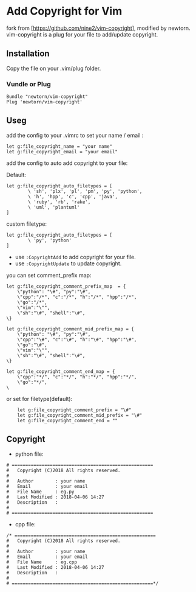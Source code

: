 # Add Copyright for Vim
fork from [https://github.com/nine2/vim-copyright], modified by newtorn.
vim-copyright is a plug for your file to add/update copyright.

## Installation

Copy the file on your .vim/plug folder.

### Vundle or Plug

```
Bundle "newtorn/vim-copyright"
Plug 'newtorn/vim-copyright'
```

## Useg

add the config to your .vimrc to set your name / email :

```
let g:file_copyright_name = "your name"
let g:file_copyright_email = "your email"
```

add the config to auto add copyright to your file:

Default:
```
let g:file_copyright_auto_filetypes = [
        \ 'sh', 'plx', 'pl', 'pm', 'py', 'python',
        \ 'h', 'hpp', 'c', 'cpp', 'java',
        \ 'ruby', 'rb', 'rake',
        \ 'uml', 'plantuml'
]
```
custom filetype:
```
let g:file_copyright_auto_filetypes = [
        \ 'py', 'python'
]
```

- use `:CopyrightAdd` to add copyright for your file.
- use `:CopyrightUpdate` to update copyright.

you can set comment_prefix map:

```
let g:file_copyright_comment_prefix_map  = {
    \"python": "\#", "py":"\#",
    \"cpp":"/*", "c":"/*", "h":"/*", "hpp":"/*",
    \"go":"/*",
    \"vim":"\"",
    \"sh":"\#", "shell":"\#",
\}

let g:file_copyright_comment_mid_prefix_map = {
    \"python": "\#", "py":"\#",
    \"cpp":"\#", "c":"\#", "h":"\#", "hpp":"\#",
    \"go":"\#",
    \"vim":"\"",
    \"sh":"\#", "shell":"\#",
\}

let g:file_copyright_comment_end_map = {
    \"cpp":"*/", "c":"*/", "h":"*/", "hpp":"*/",
    \"go":"*/",
\
```

or set for filetype(default):

```
    let g:file_copyright_comment_prefix = "\#"
    let g:file_copyright_comment_mid_prefix = "\#"
    let g:file_copyright_comment_end = ""
```


## Copyright

- python file:

```
# ====================================================
#   Copyright (C)2018 All rights reserved.
#
#   Author        : your name
#   Email         : your email
#   File Name     : eg.py
#   Last Modified : 2018-04-06 14:27
#   Description   : 
#
# ====================================================
```

- cpp file:

```
/* ====================================================
#   Copyright (C)2018 All rights reserved.
#
#   Author        : your name
#   Email         : your email
#   File Name     : eg.cpp
#   Last Modified : 2018-04-06 14:27
#   Description   : 
#
# ====================================================*/
```

